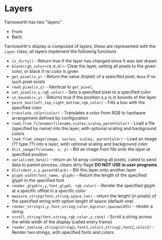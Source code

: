 # Layers

Farnsworth has two "layers"

* Front
* Back


Farnsworth's display is composed of layers, these are represented with the `Layer` class,  all layers implement the following functions

*   `is_dirty()` - Return true if the layer has changed since it was last drawn
*   `blank(rgb_color=(0,0,0))`- Clear the layer, setting all pixels to the given color, or black if no color is given
*   `get_pixel(x,y)` - Return the value (triplet) of a speicifed pixel, `None` if no such pixel exists
*   `read_pixel(x,y)` - Identical to `get_pixel`;
*   `set_pixel(x,y,rgb_color)` - Sets a specified pixel to a specified color
*   `in_bounds(x,y)` - Returns true if the position x,y is in bounds of the layer
*   `paint_box(left,top,right,bottom,rgb_color)` - Fills a box with the specified color
*   `translate_color(color)` - Translates a color from RGB to hardware arrangement defined by configuration
*   `load_from_filename(filename,scalex,scaley,parentColor)` - Load a file (specified by name) into the layer, with optional scaling and background colors
*   `load_from_image(image, saclex, scaley, parentColor)` - Load an image (?? type ??) into a layer, witih optional scaling and background color
*   `blit_image(filename, x, y)` - Blit an image from file onto the layer at specified position
*   `serialized_data()` - return an 1d array containg all pixels, called to send data to parent process, clears dirty flage **DO NOT USE in user programs**
*   `blit(dest,x,y,parentBlack)` - Blit this layer onto another layer
*   `glyph_width(font_name, glyph)` - Return the length of  the specified glyph in the specified font
*   `render_glyph(x,y,font,glyph, rgb_color)` - Render the specified glyph at a specific offest in a specific color
*   `measure_string(font,string,space_len)` - return the lenght (in pixels) of the specified string with option lenght of space (default one)
*   `render_string(x,y,font,string,color,bgcolor,spacewidth)` - render a string
*   `scroll_string(font,string,rgb_color,y,rate)` - Scroll a string across the while witdh of the display (called every frame)
*   `render_twoline_string(string1,font1,color1,string2,font2,color2)` - Render two strings, with specified fonts and colors
